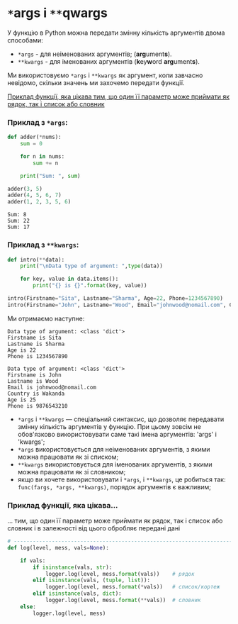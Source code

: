 # `*`args i `**`qwargs

У функцію в Python можна передати змінну кількість аргументів двома способами:

- `*args` - для неіменованих аргументів; (**arg**ument**s**).
- `**kwargs` -  для іменованих аргументів (**k**ey**w**ord **arg**ument**s**).

Ми використовуємо `*args` і `**kwargs` як аргумент, коли завчасно невідомо, скільки значень ми захочемо передати функції.

[Приклад функції, яка цікава тим, що один її параметр може приймати як рядок, так і список або словник](#my_func)


### Приклад з `*args`:

```python
def adder(*nums):
    sum = 0

    for n in nums:
        sum += n

    print("Sum: ", sum)

adder(3, 5)
adder(4, 5, 6, 7)
adder(1, 2, 3, 5, 6)
```
```
Sum: 8
Sum: 22
Sum: 17
```

### Приклад з `**kwargs`:

```python
def intro(**data):
    print("\nData type of argument: ",type(data))

    for key, value in data.items():
        print("{} is {}".format(key, value))

intro(Firstname="Sita", Lastname="Sharma", Age=22, Phone=1234567890)
intro(Firstname="John", Lastname="Wood", Email="johnwood@nomail.com", Country="Wakanda", Age=25, Phone=9876543210)
```
Ми отримаємо наступне:
```
Data type of argument: <class 'dict'>
Firstname is Sita
Lastname is Sharma
Age is 22
Phone is 1234567890

Data type of argument: <class 'dict'>
Firstname is John
Lastname is Wood
Email is johnwood@nomail.com
Country is Wakanda
Age is 25
Phone is 9876543210
```

- `*args` і `**kwargs` — спеціальний синтаксис, що дозволяє передавати змінну кількість аргументів у функцію. При цьому зовсім не обов'язково використовувати саме такі імена аргументів: 'args' і 'kwargs';
- `*args` використовується для неіменованих аргументів, з якими можна працювати як зі списком;
- `**kwargs` використовується для іменованих аргументів, з якими можна працювати як зі словником;
- якщо ви хочете використовувати і `*args`, і `**kwargs`, це робиться так: `func(fargs, *args, **kwargs)`, порядок аргументів є важливим;

<a href="my_func"></a>
### Приклад функції, яка цікава... 

... тим, що один її параметр може приймати як рядок, так і список або словник і в залежності від цього обробляє передані дані

```python
# ---------------------------------------------------------------------
def log(level, mess, vals=None):

	if vals:
		if isinstance(vals, str):
			logger.log(level, mess.format(vals))    # рядок
		elif isinstance(vals, (tuple, list)):
			logger.log(level, mess.format(*vals))   # список/кортеж
		elif isinstance(vals, dict):
			logger.log(level, mess.format(**vals))  # словник
	else:
		logger.log(level, mess)
```

